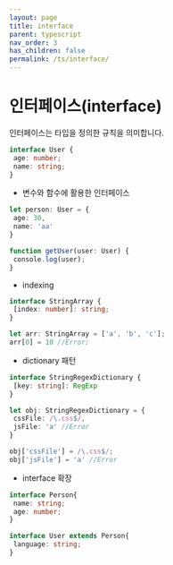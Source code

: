 ```yaml
---
layout: page
title: interface
parent: typescript
nav_order: 3
has_children: false
permalink: /ts/interface/
---
```


# 인터페이스(interface)
인터페이스는 타입을 정의한 규칙을 의미합니다.

``` typescript
interface User {
 age: number;
 name: string;
}
```

- 변수와 함수에 활용한 인터페이스

``` typescript
let person: User = {
 age: 30,
 name: 'aa'
}

function getUser(user: User) {
 console.log(user);
}
```

- indexing

``` typescript
interface StringArray {
 [index: number]: string;
}

let arr: StringArray = ['a', 'b', 'c'];
arr[0] = 10 //Error;
```

- dictionary 패턴

``` typescript
interface StringRegexDictionary {
 [key: string]: RegExp
}

let obj: StringRegexDictionary = {
 cssFile: /\.css$/,
 jsFile: 'a' //Error
}

obj['cssFile'] = /\.css$/;
obj['jsFile'] = 'a' //Error
```

- interface 확장

``` typescript
interface Person{
 name: string;
 age: number;
}

interface User extends Person{
 language: string;
}
```